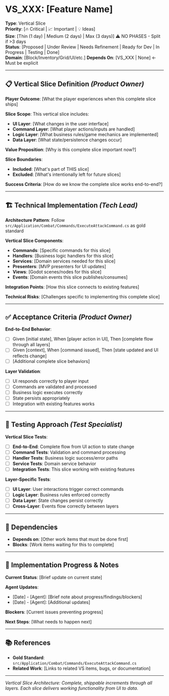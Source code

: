 # VS_XXX: [Feature Name]

**Type**: Vertical Slice  
**Priority**: [🔥 Critical | 📈 Important | 💡 Ideas]  
**Size**: [Thin (1 day) | Medium (2 days) | Max (3 days)] ⚠️ NO PHASES - Split if >3 days  
**Status**: [Proposed | Under Review | Needs Refinement | Ready for Dev | In Progress | Testing | Done]  
**Domain**: [Block/Inventory/Grid/UI/etc.]
**Depends On**: [VS_XXX | None] ← Must be explicit

---

## 📋 Vertical Slice Definition *(Product Owner)*

**Player Outcome**: [What the player experiences when this complete slice ships]

**Slice Scope**: This vertical slice includes:
- **UI Layer**: [What changes in the user interface]
- **Command Layer**: [What player actions/inputs are handled]
- **Logic Layer**: [What business rules/game mechanics are implemented]
- **Data Layer**: [What state/persistence changes occur]

**Value Proposition**: [Why is this complete slice important now?]

**Slice Boundaries**: 
- **Included**: [What's part of THIS slice]
- **Excluded**: [What's intentionally left for future slices]

**Success Criteria**: [How do we know the complete slice works end-to-end?]

---

## 🏗️ Technical Implementation *(Tech Lead)*

**Architecture Pattern**: Follow `src/Application/Combat/Commands/ExecuteAttackCommand.cs` as gold standard

**Vertical Slice Components**:
- **Commands**: [Specific commands for this slice]
- **Handlers**: [Business logic handlers for this slice] 
- **Services**: [Domain services needed for this slice]
- **Presenters**: [MVP presenters for UI updates]
- **Views**: [Godot scenes/nodes for this slice]
- **Events**: [Domain events this slice publishes/consumes]

**Integration Points**: [How this slice connects to existing features]

**Technical Risks**: [Challenges specific to implementing this complete slice]

---

## ✅ Acceptance Criteria *(Product Owner)*

**End-to-End Behavior**:
- [ ] Given [initial state], When [player action in UI], Then [complete flow through all layers]
- [ ] Given [context], When [command issued], Then [state updated and UI reflects change]
- [ ] [Additional complete slice behaviors]

**Layer Validation**:
- [ ] UI responds correctly to player input
- [ ] Commands are validated and processed
- [ ] Business logic executes correctly
- [ ] State persists appropriately
- [ ] Integration with existing features works

---

## 🧪 Testing Approach *(Test Specialist)*

**Vertical Slice Tests**: 
- [ ] **End-to-End**: Complete flow from UI action to state change
- [ ] **Command Tests**: Validation and command processing
- [ ] **Handler Tests**: Business logic success/error paths
- [ ] **Service Tests**: Domain service behavior
- [ ] **Integration Tests**: This slice working with existing features

**Layer-Specific Tests**:
- [ ] **UI Layer**: User interactions trigger correct commands
- [ ] **Logic Layer**: Business rules enforced correctly
- [ ] **Data Layer**: State changes persist correctly
- [ ] **Cross-Layer**: Events flow correctly between layers

---

## 🔄 Dependencies
- **Depends on**: [Other work items that must be done first]
- **Blocks**: [Work items waiting for this to complete]

---

## 📝 Implementation Progress & Notes

**Current Status**: [Brief update on current state]

**Agent Updates**:
- [Date] - [Agent]: [Brief note about progress/findings/blockers]
- [Date] - [Agent]: [Additional updates]

**Blockers**: [Current issues preventing progress]

**Next Steps**: [What needs to happen next]

---

## 📚 References
- **Gold Standard**: `src/Application/Combat/Commands/ExecuteAttackCommand.cs` 
- **Related Work**: [Links to related VS items, bugs, or documentation]

---

*Vertical Slice Architecture: Complete, shippable increments through all layers. Each slice delivers working functionality from UI to data.*